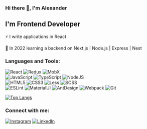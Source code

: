 ### Hi there 👋, I'm Alexander

## I'm Frontend Developer

⚡ I write applications in React

💪 In 2022 learning a backend on Next.js | Node.js | Express | Nest

### Languages and Tools:
![React](https://img.shields.io/badge/-React-090909?style=for-the-badge&logo=react)
![Redux](https://img.shields.io/badge/-Redux-090909?style=for-the-badge&logo=redux)
![MobX](https://img.shields.io/badge/-MobX-090909?style=for-the-badge&logo=MobX)  
![JavaScript](https://img.shields.io/badge/-JavaScript-090909?style=for-the-badge&logo=JavaScript)
![TypeScript](https://img.shields.io/badge/-TypeScript-090909?style=for-the-badge&logo=TypeScript)
![NodeJS](https://img.shields.io/badge/-Node.js-090909?style=for-the-badge&logo=Node.js)   
![HTML5](https://img.shields.io/badge/-HTML5-090909?style=for-the-badge&logo=HTML5)
![CSS3](https://img.shields.io/badge/-CSS3-090909?style=for-the-badge&logo=CSS3)
![Less](https://img.shields.io/badge/-Less-090909?style=for-the-badge&logo=Less)
![SCSS](https://img.shields.io/badge/-SCSS-090909?style=for-the-badge&logo=SASS)    
![ESLint](https://img.shields.io/badge/-ESLint-090909?style=for-the-badge&logo=ESLint)
![MaterialUI](https://img.shields.io/badge/-MaterialUI-090909?style=for-the-badge&logo=MaterialUI)
![AntDesign](https://img.shields.io/badge/-AntDesign-090909?style=for-the-badge&logo=AntDesign)
![Webpack](https://img.shields.io/badge/-Webpack-090909?style=for-the-badge&logo=Webpack)
![Git](https://img.shields.io/badge/-Git-090909?style=for-the-badge&logo=Git)

[![Top Langs](https://github-readme-stats.vercel.app/api/top-langs/?username=VanSalivan&theme=dark&hide=jupyter%20notebook,php,vue,html,css,go&langs_count=8&layout=compact)](https://github.com/VanSalivan/)

### Connect with me:
[![Instagram](https://img.shields.io/badge/-instagram-090909?style=for-the-badge&logo=instagram)](https://github.com/VanSalivan)
[![LinkedIn](https://img.shields.io/badge/-linkedin-090909?style=for-the-badge&logo=linkedin)](https://github.com/VanSalivan)
